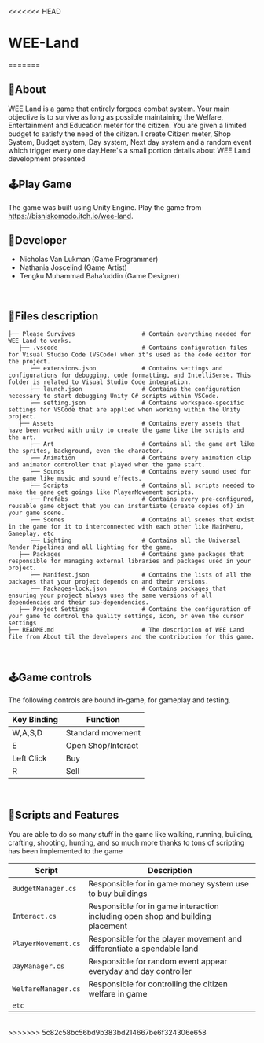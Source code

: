 <<<<<<< HEAD
# WEE-Land
=======
## 🔴About
WEE Land is a game that entirely forgoes combat system. Your main objective is to survive as long as possible maintaining the Welfare, Entertainment and Education meter for the citizen. You are given a limited budget to satisfy the need of the citizen. I create Citizen meter, Shop System, Budget system, Day system, Next day system and a random event which trigger every one day.Here's a small portion details about WEE Land development presented
<br>

## 🕹️Play Game
The game was built using Unity Engine. Play the game from https://bisniskomodo.itch.io/wee-land. 
<br>

## 👤Developer
- Nicholas Van Lukman (Game Programmer)
- Nathania Joscelind (Game Artist)
- Tengku Muhammad Baha'uddin (Game Designer)
<br>

## 📂Files description

```
├── Please Survives                   # Contain everything needed for WEE Land to works.
   ├── .vscode                        # Contains configuration files for Visual Studio Code (VSCode) when it's used as the code editor for the project.
      ├── extensions.json             # Contains settings and configurations for debugging, code formatting, and IntelliSense. This folder is related to Visual Studio Code integration.
      ├── launch.json                 # Contains the configuration necessary to start debugging Unity C# scripts within VSCode.                     
      ├── setting.json                # Contains workspace-specific settings for VSCode that are applied when working within the Unity project.
   ├── Assets                         # Contains every assets that have been worked with unity to create the game like the scripts and the art.
      ├── Art                         # Contains all the game art like the sprites, background, even the character.
      ├── Animation                   # Contains every animation clip and animator controller that played when the game start.
      ├── Sounds                      # Contains every sound used for the game like music and sound effects.
      ├── Scripts                     # Contains all scripts needed to make the gane get goings like PlayerMovement scripts.
      ├── Prefabs                     # Contains every pre-configured, reusable game object that you can instantiate (create copies of) in your game scene.
      ├── Scenes                      # Contains all scenes that exist in the game for it to interconnected with each other like MainMenu, Gameplay, etc
      ├── Lighting                    # Contains all the Universal Render Pipelines and all lighting for the game.
   ├── Packages                       # Contains game packages that responsible for managing external libraries and packages used in your project.
      ├── Manifest.json               # Contains the lists of all the packages that your project depends on and their versions.
      ├── Packages-lock.json          # Contains packages that ensuring your project always uses the same versions of all dependencies and their sub-dependencies.
   ├── Project Settings               # Contains the configuration of your game to control the quality settings, icon, or even the cursor settings
├── README.md                         # The description of WEE Land file from About til the developers and the contribution for this game.
```
<br>

## 🕹️Game controls

The following controls are bound in-game, for gameplay and testing.

| Key Binding       | Function          |
| ----------------- | ----------------- |
| W,A,S,D           | Standard movement |
| E             | Open Shop/Interact              |
| Left Click             | Buy           |
| R             | Sell             |

<br>

##  📜Scripts and Features

You are able to do so many stuff in the game like walking, running, building, crafting, shooting, hunting, and so much more thanks to tons of scripting has been implemented to the game

|  Script       | Description                                                  |
| ------------------- | ------------------------------------------------------------ |
| `BudgetManager.cs` | Responsible for in game money system use to buy buildings |
| `Interact.cs` | Responsible for in game interaction including open shop and building placement |
| `PlayerMovement.cs`  | Responsible for the player movement and differentiate a spendable land |
| `DayManager.cs`  | Responsible for random event appear everyday and day controller |
| `WelfareManager.cs`  | Responsible for controlling the citizen welfare in game |
| `etc`  | |

<br>
>>>>>>> 5c82c58bc56bd9b383bd214667be6f324306e658
